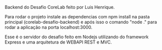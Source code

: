 Backend do Desafio CoreLab feito por Luis Henrique.

Para rodar o projeto instale as dependencias com npm install na pasta principal (corelab-desafio-backend) e após isso o comando "node ." para rodar a aplicação na porta localhost:3000.

Esse é o servidor do desafio feito em Nodejs utilizando do framework Express e uma arquitetura de WEBAPI REST e MVC.

